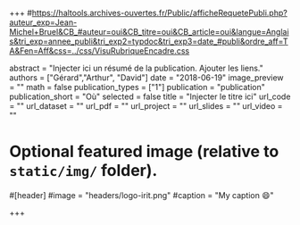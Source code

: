 +++
#https://haltools.archives-ouvertes.fr/Public/afficheRequetePubli.php?auteur_exp=Jean-Michel+Bruel&CB_#auteur=oui&CB_titre=oui&CB_article=oui&langue=Anglais&tri_exp=annee_publi&tri_exp2=typdoc&tri_exp3=date_#publi&ordre_aff=TA&Fen=Aff&css=../css/VisuRubriqueEncadre.css

abstract = "Injecter ici un résumé de la publication. Ajouter les liens."
authors = ["Gérard","Arthur", "David"]
date = "2018-06-19"
image_preview = ""
math = false
publication_types = ["1"]
publication = "publication"
publication_short = "Où"
selected = false
title = "Injecter le titre ici"
url_code = ""
url_dataset = ""
url_pdf = ""
url_project = ""
url_slides = ""
url_video = ""

# Optional featured image (relative to `static/img/` folder).
#[header]
#image = "headers/logo-irit.png"
#caption = "My caption :smile:"

+++